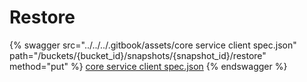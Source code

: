 # Restore

{% swagger src="../../../.gitbook/assets/core service client spec.json" path="/buckets/{bucket_id}/snapshots/{snapshot_id}/restore" method="put" %}
[core service client spec.json](<../../../.gitbook/assets/core service client spec.json>)
{% endswagger %}
